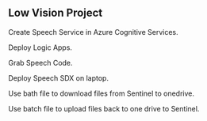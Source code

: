## Low Vision Project

Create Speech Service in Azure Cognitive Services.

Deploy Logic Apps.

Grab Speech Code.

Deploy Speech SDX on laptop.

Use bath file to download files from Sentinel to onedrive.

Use batch file to upload files back to one drive to Sentinel.
